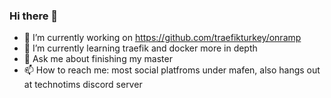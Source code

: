 ### Hi there 👋

- 🔭 I’m currently working on https://github.com/traefikturkey/onramp
- 🌱 I’m currently learning traefik and docker more in depth
- 💬 Ask me about finishing my master
- 📫 How to reach me: most social platfroms under mafen, also hangs out at technotims discord server
